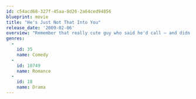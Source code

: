 ```yaml
---
id: c54acd68-327f-45aa-8d26-2a64ced94856
blueprint: movie
title: "He's Just Not That Into You"
release_date: '2009-02-06'
overview: "Remember that really cute guy who said he'd call – and didn't? Maybe he lost your number. Maybe he's in the hospital. Maybe he's awed by your beauty, brains or success. Or maybe... he's just not that into you."
genres:
  -
    id: 35
    name: Comedy
  -
    id: 10749
    name: Romance
  -
    id: 18
    name: Drama
---
```

